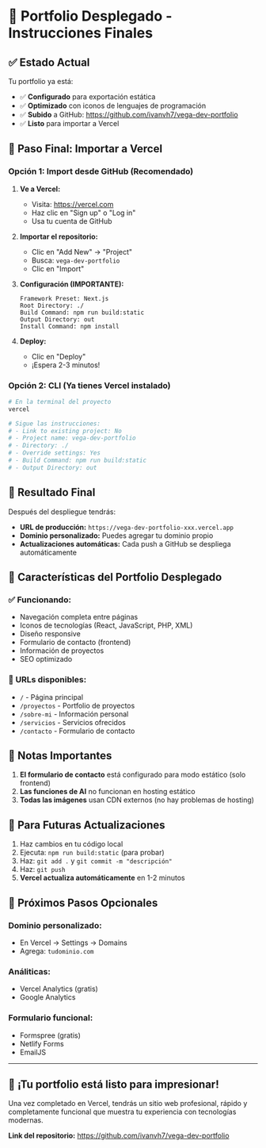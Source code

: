 # 🚀 Portfolio Desplegado - Instrucciones Finales

## ✅ Estado Actual

Tu portfolio ya está:
- ✅ **Configurado** para exportación estática
- ✅ **Optimizado** con iconos de lenguajes de programación
- ✅ **Subido** a GitHub: https://github.com/ivanvh7/vega-dev-portfolio
- ✅ **Listo** para importar a Vercel

## 🎯 Paso Final: Importar a Vercel

### **Opción 1: Import desde GitHub (Recomendado)**

1. **Ve a Vercel:**
   - Visita: https://vercel.com
   - Haz clic en "Sign up" o "Log in"
   - Usa tu cuenta de GitHub

2. **Importar el repositorio:**
   - Clic en "Add New" → "Project"
   - Busca: `vega-dev-portfolio`
   - Clic en "Import"

3. **Configuración (IMPORTANTE):**
   ```
   Framework Preset: Next.js
   Root Directory: ./
   Build Command: npm run build:static
   Output Directory: out
   Install Command: npm install
   ```

4. **Deploy:**
   - Clic en "Deploy"
   - ¡Espera 2-3 minutos!

### **Opción 2: CLI (Ya tienes Vercel instalado)**

```bash
# En la terminal del proyecto
vercel

# Sigue las instrucciones:
# - Link to existing project: No
# - Project name: vega-dev-portfolio
# - Directory: ./
# - Override settings: Yes
# - Build Command: npm run build:static
# - Output Directory: out
```

## 🎉 Resultado Final

Después del despliegue tendrás:

- **URL de producción:** `https://vega-dev-portfolio-xxx.vercel.app`
- **Dominio personalizado:** Puedes agregar tu dominio propio
- **Actualizaciones automáticas:** Cada push a GitHub se despliega automáticamente

## 🔧 Características del Portfolio Desplegado

### **✅ Funcionando:**
- Navegación completa entre páginas
- Iconos de tecnologías (React, JavaScript, PHP, XML)
- Diseño responsive
- Formulario de contacto (frontend)
- Información de proyectos
- SEO optimizado

### **📱 URLs disponibles:**
- `/` - Página principal
- `/proyectos` - Portfolio de proyectos
- `/sobre-mi` - Información personal
- `/servicios` - Servicios ofrecidos
- `/contacto` - Formulario de contacto

## 🚨 Notas Importantes

1. **El formulario de contacto** está configurado para modo estático (solo frontend)
2. **Las funciones de AI** no funcionan en hosting estático
3. **Todas las imágenes** usan CDN externos (no hay problemas de hosting)

## 🔄 Para Futuras Actualizaciones

1. Haz cambios en tu código local
2. Ejecuta: `npm run build:static` (para probar)
3. Haz: `git add .` y `git commit -m "descripción"`
4. Haz: `git push`
5. **Vercel actualiza automáticamente** en 1-2 minutos

## 🎯 Próximos Pasos Opcionales

### **Dominio personalizado:**
- En Vercel → Settings → Domains
- Agrega: `tudominio.com`

### **Análiticas:**
- Vercel Analytics (gratis)
- Google Analytics

### **Formulario funcional:**
- Formspree (gratis)
- Netlify Forms
- EmailJS

---

## 🚀 **¡Tu portfolio está listo para impresionar!** 

Una vez completado en Vercel, tendrás un sitio web profesional, rápido y completamente funcional que muestra tu experiencia con tecnologías modernas.

**Link del repositorio:** https://github.com/ivanvh7/vega-dev-portfolio